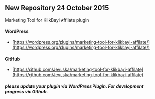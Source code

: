 ## New Repository 24 October 2015
Marketing Tool for KlikBayi Affilate plugin
#### WordPress
* [https://wordpress.org/plugins/marketing-tool-for-klikbayi-affilate/](https://wordpress.org/plugins/marketing-tool-for-klikbayi-affilate/)

#### GitHub
* [https://github.com/Jevuska/marketing-tool-for-klikbayi-affilate](https://github.com/Jevuska/marketing-tool-for-klikbayi-affilate)

##### please update your plugin via WordPress Plugin. For development progress via Github.
